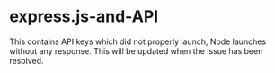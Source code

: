 # express.js-and-API

This contains API keys which did not properly launch, Node launches without any response.
This will be updated when the issue has been resolved. 
